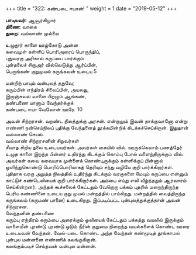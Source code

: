﻿+++
title = "322: கண்படை ஈயான்!  "
weight = 1
date = "2019-05-12"
+++

**பாடியவர்:** ஆவூர்கிழார்  
**திணை:** வாகை  
**துறை:** வல்லாண் முல்லை  
  
உழுதூர் காளை ஊழ்கோடு அன்ன  
கவைமுள் கள்ளிப் பொரிஅரைப் பொருந்திப்,  
புதுவரகு அரிகால் கருப்பை பார்க்கும்  
புன்தலைச் சிறாஅர் வில்லெடுத்து ஆர்ப்பின்,  
பெருங்கண் குறுமுயல் கருங்கலன் உடைய 5  
  
மன்றிற் பாயும் வன்புலத் ததுவே;  
கரும்பின் எந்திரம் சிலைப்பின், அயலது,  
இருஞ்சுவல் வாளை பிறழும் ஆங்கண்,  
தண்பணை யாளும் வேந்தர்க்குக்  
கண்படை ஈயா வேலோன் ஊரே. 10  
  
அவன் சிற்றரசன். வறண்ட நிலத்துக்கு அரசன். என்றாலும் இவன் தாக்குவானோ என்று எண்ணி நன்செய்நிலப் புதிக்கு வேந்தனைத் தூக்கமின்றிக் கிடக்கச்செய்கிறான். இதுதான் வல்லாண் செயல்.  
வல்லாண் சிற்றரசனின் சிறுவர்கள்  
சீவாத சிறிய தலை உடையவர்கள். அவர்கள் கையில் வில். ஊருக்கெலாம் பணத்தேர் உழுத காளை இறந்த பின்னர் உதிர்ந்து கிடக்கும் கொம்பு போல் வளைந்திருக்கும் வில். அவர்கள் கவை கவையாக முள்ளைக் கொண்டிருக்கும் கள்ளிக்குப் பின்னால் ஒளிந்துகொண்டு பொரிப்பொரியாகத் தெரியும் சந்து வழியே குறி பார்க்கிறார்கள். புதிதாக வரகு அறுத்த நிலத்தில் உதிர்ந்து கிடக்கும் வரகுகளை மேயும் கருப்பை என்னும் காட்டுச் சுண்டெலியைக் குறி பார்க்கிறார்கள். அம்பை எய்து எலி வீழ்ந்ததும் ஆரவாரம் செய்கின்றனர். அந்தக் கூச்சலைக் கேட்டதும் வேறொரு பக்கம் புதரில் மறைந்திருந்த பெரிய கண்ணினை உடைய குறு முயல் மன்றத்தில் பாய்கிறது. மன்றத்தில் வைத்திருந்த கருங்கலம் (கருமண் பானை) உடைகிறது. இப்படிப்பட்ட புன்புலத்துக்குத்தான் அவன் சிற்றரசன.  
வேந்தனின் தண்பணை  
கரும்பு எந்திரம் கரும்பை அரைக்கும் ஒலியைக் கேட்டதும் பக்கத்து வயலில் இருக்கும் வாளைமீன் புரண்டு புரண்டு ஓடும் நீரின் குறுமை நிறைந்த வயல்களைக் கொண்ட ஊரை உடையவன் வேந்தன். வேல்-படை கொண்ட அந்த வேந்தன் கண்மூடித் தூங்காமல் புன்புல மன்னனை எண்ணிக் கலங்குகிறான்.  
கலங்கும்படிச் செய்தவன் வன்புல மன்னன்.  
